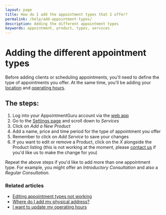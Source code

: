 ```yaml
---
layout: page
title: How do I add the appointment types that I offer?
permalink: /help/add-appointment-types/
description: Adding the different appointment types
keywords: appointment, product, types, services
---
```


# Adding the different appointment types

Before adding clients or scheduling appointments, you'll need to define the type of appointments you offer. At the same time, you'll be adding your [location](/help/add-address) and [operating hours](/help/update-operating-hours).

## The steps:

1. Log into your AppointmentGuru account via the [web app](https://app.appointmentguru.co/#/login)
2. Go to the [Settings page](http://app.appointmentguru.co/#/settings) and scroll down to *Services*
3. Click on *Add a New Product*
4. Add a name, price and time period for the type of appointment you offer
5. Remember to click on *Add Service* to save your changes
6. If you want to edit or remove a Product, click on the *X* alongside the Product listing (this is not working at the moment, please [contact us](mailto:support@appointmentguru.co) if you'd like us to make the change for you)

Repeat the above steps if you'd like to add more than one appointment type. For example, you might offer an *Introductory Consultation* and also a *Regular Consultation*.

### Related articles

* [Editing appointment types not working](/help/editing-appointment-types-not-working)
* [Where do I add my physical address?](/help/add-address)
* [I want to update my operating hours](/help/update-operating-hours)
